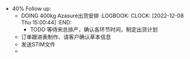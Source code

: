 - 40% Follow up:
	- DOING 400kg Azasure出货安排
	  :LOGBOOK:
	  CLOCK: [2022-12-08 Thu 15:00:44]
	  :END:
		- TODO 等待宋总排产，确认各环节时间，制定出货计划
	- 订单跟进表制作、请客户确认草本信息
	- 发送STIM文件
	-